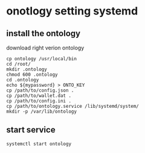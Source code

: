 # onotlogy setting systemd

## install the ontology

download right verion ontology

``` code
cp ontology /usr/local/bin
cd /root/
mkdir .ontology
chmod 600 .ontology
cd .ontology
echo ${mypassword} > ONTO_KEY
cp /path/to/config.json .
cp /path/to/wallet.dat .
cp /path/to/config.ini .
cp /path/to/ontology.service /lib/systemd/system/
mkdir -p /var/lib/ontology
```

## start service

``` code
systemctl start ontology
```